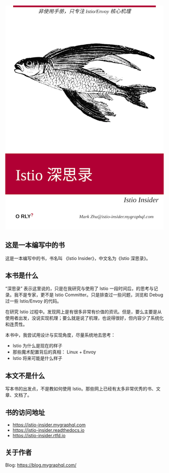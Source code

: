 ![Book Cover](./docs/source/book-cover-800.png)

## 这是一本编写中的书

这是一本编写中的书，书名叫 《Istio Insider》，中文名为《Istio 深思录》。

## 本书是什么

“深思录” 表示这里说的，只是在我研究与使用了 Istio 一段时间后，的思考与记录。我不是专家，更不是 Istio Committer。只是排查过一些问题，浏览和 Debug 过一些 Istio/Envoy 的代码。

在研究 Istio 过程中。发现网上是有很多非常有价值的资讯。但是，要么主要是从使用者出发，没说实现机理；要么就是说了机理，也说得很好，但内容少了系统化和连贯性。

本书中，我尝试用设计与实现角度，尽量系统地去思考：
- Istio 为什么是现在的样子
- 那些魔术配置背后的真相： Linux + Envoy 
- Istio 将来可能是什么样子


## 本文不是什么

写本书的出发点，不是教如何使用 Istio。那些网上已经有太多非常优秀的书、文章、文档了。

## 书的访问地址
- https://istio-insider.mygraphql.com
- https://istio-insider.readthedocs.io
- https://istio-insider.rtfd.io


## 关于作者
Blog: https://blog.mygraphql.com/